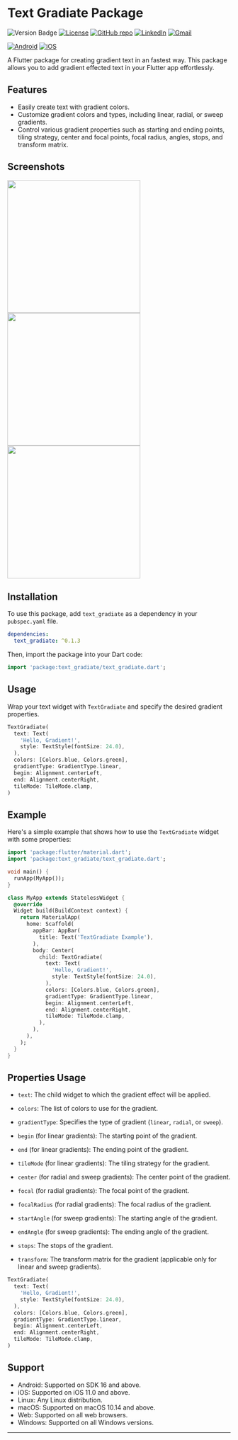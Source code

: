 # Text Gradiate Package

![Version Badge](https://img.shields.io/pub/v/text_gradiate?color=green)
[![License](https://img.shields.io/badge/License-BSD%203--Clause-blue.svg)](https://opensource.org/licenses/BSD-3-Clause)
[![GitHub repo](https://img.shields.io/badge/GitHub-purple?logo=github)](https://github.com/Ruban-07/text_gradiate)
[![LinkedIn](https://img.shields.io/badge/LinkedIn-Connect-blue?style=flat-square&logo=linkedin)](https://www.linkedin.com/in/ruban-raghavendar-k/)
[![Gmail](https://img.shields.io/badge/Gmail-Send%20Email-red?style=flat-square&logo=gmail)](mailto:rubanraghavendar@gmail.com)

[![Android](https://img.shields.io/badge/Android-Supported-brightgreen)](https://developer.android.com/)
[![iOS](https://img.shields.io/badge/iOS-Supported-brightgreen)](https://developer.apple.com/ios/)

A Flutter package for creating gradient text in an fastest way. This package allows you to add gradient effected text in your Flutter app effortlessly.

## Features

- Easily create text with gradient colors.
- Customize gradient colors and types, including linear, radial, or sweep gradients.
- Control various gradient properties such as starting and ending points, tiling strategy, center and focal points, focal radius, angles, stops, and transform matrix.

## Screenshots

<div>
  <img src="https://ruban-07.github.io/text_gradiate/assets/images/samp1.jpg" width="300" />
  <img src="https://ruban-07.github.io/text_gradiate/assets/images/samp2.jpg" width="300" />
  <img src="https://ruban-07.github.io/text_gradiate/assets/images/samp3.jpg" width="300" />
</div>

## Installation

To use this package, add `text_gradiate` as a dependency in your `pubspec.yaml` file.

```yaml
dependencies:
  text_gradiate: ^0.1.3
```

Then, import the package into your Dart code:

```dart
import 'package:text_gradiate/text_gradiate.dart';
```

## Usage

Wrap your text widget with `TextGradiate` and specify the desired gradient properties.

```dart
TextGradiate(
  text: Text(
    'Hello, Gradient!',
    style: TextStyle(fontSize: 24.0),
  ),
  colors: [Colors.blue, Colors.green],
  gradientType: GradientType.linear,
  begin: Alignment.centerLeft,
  end: Alignment.centerRight,
  tileMode: TileMode.clamp,
)
```

## Example

Here's a simple example that shows how to use the `TextGradiate` widget with some properties:

```dart
import 'package:flutter/material.dart';
import 'package:text_gradiate/text_gradiate.dart';

void main() {
  runApp(MyApp());
}

class MyApp extends StatelessWidget {
  @override
  Widget build(BuildContext context) {
    return MaterialApp(
      home: Scaffold(
        appBar: AppBar(
          title: Text('TextGradiate Example'),
        ),
        body: Center(
          child: TextGradiate(
            text: Text(
              'Hello, Gradient!',
              style: TextStyle(fontSize: 24.0),
            ),
            colors: [Colors.blue, Colors.green],
            gradientType: GradientType.linear,
            begin: Alignment.centerLeft,
            end: Alignment.centerRight,
            tileMode: TileMode.clamp,
          ),
        ),
      ),
    );
  }
}
```

## Properties Usage

- `text`: The child widget to which the gradient effect will be applied.

- `colors`: The list of colors to use for the gradient.

- `gradientType`: Specifies the type of gradient (`linear`, `radial`, or `sweep`).

- `begin` (for linear gradients): The starting point of the gradient.

- `end` (for linear gradients): The ending point of the gradient.

- `tileMode` (for linear gradients): The tiling strategy for the gradient.

- `center` (for radial and sweep gradients): The center point of the gradient.

- `focal` (for radial gradients): The focal point of the gradient.

- `focalRadius` (for radial gradients): The focal radius of the gradient.

- `startAngle` (for sweep gradients): The starting angle of the gradient.

- `endAngle` (for sweep gradients): The ending angle of the gradient.

- `stops`: The stops of the gradient.

- `transform`: The transform matrix for the gradient (applicable only for linear and sweep gradients).

```dart
TextGradiate(
  text: Text(
    'Hello, Gradient!',
    style: TextStyle(fontSize: 24.0),
  ),
  colors: [Colors.blue, Colors.green],
  gradientType: GradientType.linear,
  begin: Alignment.centerLeft,
  end: Alignment.centerRight,
  tileMode: TileMode.clamp,
)
```

## Support

- Android: Supported on SDK 16 and above.
- iOS: Supported on iOS 11.0 and above.
- Linux: Any Linux distribution.
- macOS: Supported on macOS 10.14 and above.
- Web: Supported on all web browsers.
- Windows: Supported on all Windows versions.

---
